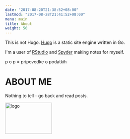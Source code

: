 ```yaml
---
date: "2017-08-20T21:38:52+08:00"
lastmod: "2017-08-28T21:41:52+08:00"
menu: main
title: About
weight: 50
---
```


This is not Hugo. [Hugo](https://github.com/gohugoio) is a static site engine written in Go.

I'm a user of [RStudio](https://www.rstudio.com) and [Spyder](https://www.spyder-ide.org/) making notes for myself.

p o p = pripovedke o podatkih

# ABOUT ME

Nothing to tell - go back and read posts. 

<img src = "/images/LogoDS.svg" alt = "logo" width="150" height="100" align = "center" > </img>